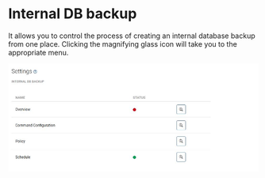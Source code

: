 # Internal DB backup

It allows you to control the process of creating an internal database backup from one place. Clicking the magnifying glass icon will take you to the appropriate menu.

![](../../.gitbook/assets/settings-internal-db-backup.jpg)